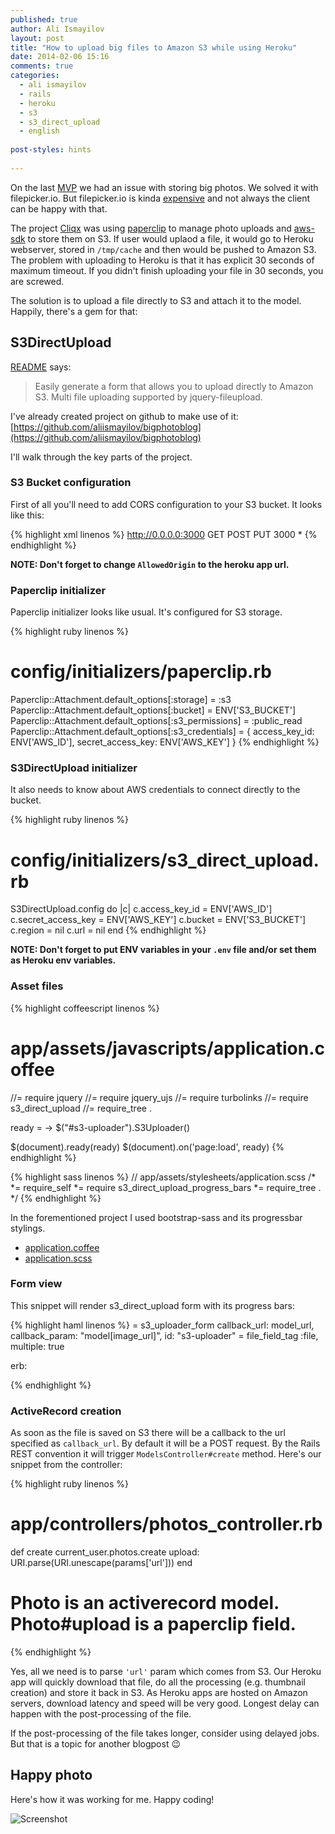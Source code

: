 ```yaml
---
published: true
author: Ali Ismayilov 
layout: post
title: "How to upload big files to Amazon S3 while using Heroku"
date: 2014-02-06 15:16
comments: true
categories:
  - ali ismayilov
  - rails
  - heroku
  - s3
  - s3_direct_upload
  - english
  
post-styles: hints 
  
---
```


On the last [MVP](http://startupdev.com.br/pt/servicos-para-startups/mvp/) we had an issue with storing big photos. We solved it with filepicker.io. But filepicker.io is kinda [expensive](https://www.inkfilepicker.com/pricing/) and not always the client can be happy with that.

<!--more-->

The project [Cliqx](http://www.cliqx.com.br/) was using [paperclip](https://github.com/thoughtbot/paperclip) to manage photo uploads and [aws-sdk](https://github.com/aws/aws-sdk-ruby) to store them on S3. If user would uplaod a file, it would go to Heroku webserver, stored in ```/tmp/cache``` and then would be pushed to Amazon S3. The problem with uploading to Heroku is that it has explicit 30 seconds of maximum timeout. If you didn't finish uploading your file in 30 seconds, you are screwed.

The solution is to upload a file directly to S3 and attach it to the model. Happily, there's a gem for that:

## S3DirectUpload

[README](https://github.com/waynehoover/s3_direct_upload) says:

> Easily generate a form that allows you to upload directly to Amazon S3. Multi file uploading supported by jquery-fileupload.

I've already created project on github to make use of it: [https://github.com/aliismayilov/bigphotoblog](https://github.com/aliismayilov/bigphotoblog)

I'll walk through the key parts of the project.

### S3 Bucket configuration

First of all you'll need to add CORS configuration to your S3 bucket. It looks like this:

{% highlight xml linenos %}
<CORSConfiguration>
  <CORSRule>
    <AllowedOrigin>http://0.0.0.0:3000</AllowedOrigin>
    <AllowedMethod>GET</AllowedMethod>
    <AllowedMethod>POST</AllowedMethod>
    <AllowedMethod>PUT</AllowedMethod>
    <MaxAgeSeconds>3000</MaxAgeSeconds>
    <AllowedHeader>*</AllowedHeader>
  </CORSRule>
</CORSConfiguration>
{% endhighlight %}

**NOTE: Don't forget to change ```AllowedOrigin``` to the heroku app url.**

### Paperclip initializer

Paperclip initializer looks like usual. It's configured for S3 storage.

{% highlight ruby linenos %}
# config/initializers/paperclip.rb
Paperclip::Attachment.default_options[:storage] = :s3
Paperclip::Attachment.default_options[:bucket] = ENV['S3_BUCKET']
Paperclip::Attachment.default_options[:s3_permissions] = :public_read
Paperclip::Attachment.default_options[:s3_credentials] = {
  access_key_id: ENV['AWS_ID'],
  secret_access_key: ENV['AWS_KEY']
}
{% endhighlight %}

### S3DirectUpload initializer

It also needs to know about AWS credentials to connect directly to the bucket.

{% highlight ruby linenos %}
# config/initializers/s3_direct_upload.rb
S3DirectUpload.config do |c|
  c.access_key_id = ENV['AWS_ID']
  c.secret_access_key = ENV['AWS_KEY']
  c.bucket = ENV['S3_BUCKET']
  c.region = nil
  c.url = nil
end
{% endhighlight %}

**NOTE: Don't forget to put ENV variables in your ```.env``` file and/or set them as Heroku env variables.**

### Asset files

{% highlight coffeescript linenos %}
# app/assets/javascripts/application.coffee
//= require jquery
//= require jquery_ujs
//= require turbolinks
//= require s3_direct_upload
//= require_tree .

ready = ->
  $("#s3-uploader").S3Uploader()

$(document).ready(ready)
$(document).on('page:load', ready)
{% endhighlight %}

{% highlight sass linenos %}
// app/assets/stylesheets/application.scss
/*
*= require_self
*= require s3_direct_upload_progress_bars
*= require_tree .
*/
{% endhighlight %}

In the forementioned project I used bootstrap-sass and its progressbar stylings.

* [application.coffee](https://github.com/aliismayilov/bigphotoblog/blob/master/app/assets/javascripts/application.coffee)
* [application.scss](https://github.com/aliismayilov/bigphotoblog/blob/master/app/assets/stylesheets/application.scss)


### Form view

This snippet will render s3_direct_upload form with its progress bars:

{% highlight haml linenos %}
= s3_uploader_form callback_url: model_url, callback_param: "model[image_url]", id: "s3-uploader"
  = file_field_tag :file, multiple: true

erb:
  <script id="template-upload" type="text/x-tmpl">
    <div id="file-{{ "{%" }}=o.unique_id%}" class="upload">
      {{ "{%" }}=o.name%}
      <div class="progress"><div class="bar" style="width: 0%"></div></div>
    </div>
  </script>

{% endhighlight %}


### ActiveRecord creation

As soon as the file is saved on S3 there will be a callback to the url specified as ```callback_url```. By default it will be a POST request. By the Rails REST convention it will trigger ```ModelsController#create``` method. Here's our snippet from the controller:

{% highlight ruby linenos %}
# app/controllers/photos_controller.rb
  def create
    current_user.photos.create upload: URI.parse(URI.unescape(params['url']))
  end
# Photo is an activerecord model. Photo#upload is a paperclip field.
{% endhighlight %}

Yes, all we need is to parse ```'url'``` param which comes from S3. Our Heroku app will quickly download that file, do all the processing (e.g. thumbnail creation) and store it back in S3. As Heroku apps are hosted on Amazon servers, download latency and speed will be very good. Longest delay can happen with the post-processing of the file.

If the post-processing of the file takes longer, consider using delayed jobs. But that is a topic for another blogpost 😉

## Happy photo

Here's how it was working for me. Happy coding!

![Screenshot](/blog/images/posts/2014-02-06/2014.02.06_screenshot.png "Screenshot")

